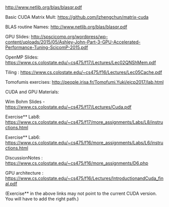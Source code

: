 http://www.netlib.org/blas/blasqr.pdf

Basic CUDA Matrix Mult: https://github.com/lzhengchun/matrix-cuda

BLAS routine Names: http://www.netlib.org/blas/blasqr.pdf

GPU Slides: http://spscicomp.org/wordpress/wp-content/uploads/2015/05/Ashley-John-Part-3-GPU-Accelerated-Performance-Tuning-ScicomP-2015.pdf

OpenMP Slides: https://www.cs.colostate.edu/~cs475/f17/Lectures/Lec02QNShMem.pdf

Tiling : https://www.cs.colostate.edu/~cs475/f16/Lectures/Lec05Cache.pdf

Tomofumis exercises: http://people.irisa.fr/Tomofumi.Yuki/ejcp2017/lab.html

CUDA and GPU Materials: 

Wim Bohm Slides - https://www.cs.colostate.edu/~cs475/f17/Lectures/Cuda.pdf

Exercise** Lab8: https://www.cs.colostate.edu/~cs475/f17/more_assignments/Labs/L8/instructions.html

Exercise** Lab6: https://www.cs.colostate.edu/~cs475/f16/more_assignments/Labs/L6/instructions.html

DiscussionNotes : https://www.cs.colostate.edu/~cs475/f16/more_assignments/D6.php

GPU architecture : https://www.cs.colostate.edu/~cs475/f16/Lectures/IntroductionandCuda_final.pdf

(Exercise** in the above links may not point to the current CUDA version. You will have to add the right path.)
